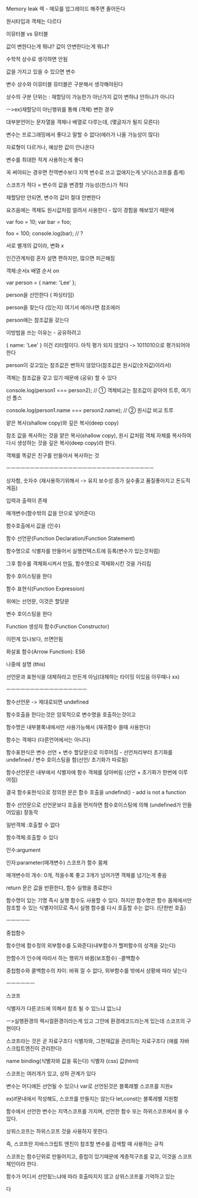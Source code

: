 
Memory leak 렉 - 메모를 업그레이드 해주면 줄어든다

원시타입과 객체는 다르다

이뮤터블 vs 뮤터블

값이 변한다는게 뭐냐? 값이 안변한다는게 뭐냐?

수학적 상수로 생각하면 안됨

값을 가지고 있을 수 있으면 변수

변수 상수와 이뮤터블 뮤터블은 구분해서 생각해야된다

상수의 구분 단위는 : 재할당이 가능한가 아닌가지 값이 변하냐 안하냐가 아니다

ㅡ>ex)재할당이 아닌행위를 통해 (객체) 변한 경우

대부분언어는 문자열을 객체나 배열로 다루는데, (몇글자가 될지 모른다)

변수는 프로그래밍에서 좋다고 말할 수 없다(에러가 나올 가능성이 많다)

자료형이 다르거나, 예상한 값이 안나온다

변수를 최대한 적게 사용하는게 좋다

꼭 써야되는 경우면 전역변수보다 지역 변수로 쓰고 없애지는게 낫다(스코프를 좁게)

스코프가 적다 = 변수의 값을 변경할 가능성(찬스)가 적다

재할당만 안되면, 변수의 값이 절대 안변한다

요즈음에는 객체도 원시값처럼 얼려서 사용한다 - 많이 경험을 해보았기 때문에

var foo = 10; var bar = foo;

foo = 100; console.log(bar); // ?

서로 별개의 값이라, 변화 x

인간관계처럼 혼자 살면 편하지만, 많으면 피곤해짐

객체:순서x 배열 순서 on

var person = { name: 'Lee' };

person을 선언한다 ( 파싱타임)

person을 찾는다 (있는지) 여기서 에러나면 참조에러

person에는 참조값을 갖는다

이방법을 쓰는 이유는 - 공유하려고

{ name: 'Lee' } 이건 리터럴이다. 아직 평가 되지 않았다 -> 1011010으로 평가되어야 한다

person이 갖고있는 참조값은 변하지 않았다(참조값은 원시값(숫자값)이라서)

객체는 참조값을 갖고 있기 때문에 (공유) 할 수 있다

console.log(person1 === person2); // ① 객체비교는 참조값이 같아야 트루, 여기선 폴스

console.log(person1.name === person2.name); // ② 원시값 비교 트루

얕은 복사(shallow copy)와 깊은 복사(deep copy)

참조 값을 복사하는 것을 얕은 복사(shallow copy), 원시 값처럼 객체 자체를 복사하여 다시 생성하는 것을 깊은 복사(deep copy)라 한다.

객체를 똑같은 친구를 만들어서 복사하는 것

ㅡㅡㅡㅡㅡㅡㅡㅡㅡㅡㅡㅡㅡㅡㅡㅡㅡㅡㅡㅡㅡㅡㅡㅡㅡㅡㅡㅡㅡㅡㅡ

상자함, 숫자수 (재사용하기위해서 -> 유지 보수성 증가 실수줄고 품질좋아지고 돈도적게듬)

입력과 출력이 존재

매개변수(함수밖의 값을 안으로 넣어준다)

함수호출에서 값을 (인수)

함수 선언문(Function Declaration/Function Statement)

함수명으로 식별자를 만들어서 실행컨텍스트에 등록(변수가 있는것처럼)

그후 함수를 객체화시켜서 만듬, 함수명으로 객체화시킨 것을 가리킴

함수 호이스팅을 한다

함수 표현식(Function Expression)

위에는 선언문, 이것은 할당문

변수 호이스팅을 한다

Function 생성자 함수(Function Constructor)

이런게 있나보다, 쓰면안됨

화살표 함수(Arrow Function): ES6

나중에 설명 (this)

선언문과 표현식을 대체하라고 만든게 아님(대체하는 타이밍 이있음 아무때나 xx)

ㅡㅡㅡㅡㅡㅡㅡㅡㅡㅡㅡㅡㅡㅡㅡㅡㅡ

함수선언문 -> 제대로되면 undefined

함수호출을 한다는것은 암묵적으로 변수명을 호출하는것이고

함수명은 내부블록내에서만 사용가능해서 (재귀함수 쓸때 사용한다)

함수는 객체다 (다른언어에서는 아니다)

함수표현식은 변수 선언 + 변수 할당문으로 이루어짐 - 선언처리부터 초기화를 undefined / 변수 호이스팅을 함(선언/ 초기화가 따로됨)

함수선언문은 내부에서 식별자에 함수 객체를 담아버림 (선언 + 초기화가 한번에 이루어짐)

결국 함수표현식으로 정의한 문은 함수 호출을 undefind() - add is not a function

함수 선언문으로 선언문보다 호출을 먼저하면 함수호이스팅에 의해 (undefined가 안들어있음) 잘동작

일반객체 :호출할 수 없다

함수객체:호출할 수 있다

인수:argument

인자:parameter(매개변수) 스코프가 함수 몸체

매개변수의 개수: 0개, 적을수록 좋고 3개가 넘어가면 객체를 넘기는게 좋음

return 문은 값을 반환한다, 함수 실행을 종료한다

함수명이 있는 기명 즉시 실행 함수도 사용할 수 있다. 하지만 함수명은 함수 몸체에서만 참조할 수 있는 식별자이므로 즉시 실행 함수를 다시 호출할 수는 없다. (단한번 호출)

ㅡㅡㅡㅡㅡ

중첩함수

함수안에 함수정의 외부함수를 도와준다(내부함수가 헬퍼함수의 성격을 갖는다)

한함수가 인수에 따라서 하는 행위가 바뀜(보조함수) -콜백함수

중첩함수와 콜백함수의 차이: 바꿔 낄 수 없다, 외부함수를 밖에서 상황에 따라 넣는다

ㅡㅡㅡㅡㅡㅡ

스코프

식별자가 다른코드에 의해서 참조 될 수 있느냐 없느냐

ㅡ>실행환경의 렉시컬환경이라는게 있고 그안에 환경레코드라는게 있는데 스코프의 구현이다

스코프라는 것은 곧 자료구조다 식별자와, 그현재값을 관리하는 자료구조다 (애를 자바스크립트엔진이 관리한다)

name binding(식별자와 값을 묶는다) 식별자 (css) 값(html)

스코프는 여러개가 있고, 상하 관계가 있다

변수는 어디에든 선언될 수 있으나 var로 선언된것은 블록레벨 스코프를 지원x

ex)if문내에서 작성해도, 스코프를 만들지는 않는다 let,const는 블록레벨 지원함

함수에서 선언한 변수는 지역스코프를 가지며, 선언한 함수 또는 하위스코프에서 쓸 수 있다.

상위스코프는 하위스코프 것을 사용하지 못한다.

즉, 스코프란 자바스크립트 엔진이 참조할 변수를 검색할 때 사용하는 규칙

스코프는 함수단위로 만들어지고, 중첩이 있기때문에 계층적구조를 갖고, 이것을 스코프 체인이라 한다.

함수가 어디서 선언됬느냐에 따라 호출따지지 않고 상위스코프를 기억하고 있는

다


